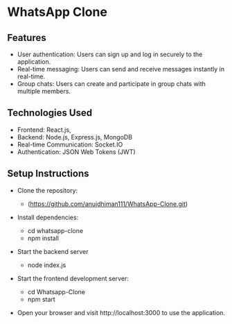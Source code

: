 # WhatsApp Clone

## Features
- User authentication: Users can sign up and log in securely to the application.
- Real-time messaging: Users can send and receive messages instantly in real-time.
- Group chats: Users can create and participate in group chats with multiple members.

## Technologies Used
- Frontend: React.js,
- Backend: Node.js, Express.js, MongoDB
- Real-time Communication: Socket.IO
- Authentication: JSON Web Tokens (JWT)

## Setup Instructions
- Clone the repository:
  - (https://github.com/anujdhiman111/WhatsApp-Clone.git)

- Install dependencies:
  - cd whatsapp-clone
  - npm install

- Start the backend server
  - node index.js
  
- Start the frontend development server:
  - cd Whatsapp-Clone
  - npm start
  
- Open your browser and visit http://localhost:3000 to use the application.
